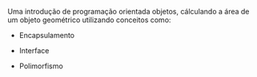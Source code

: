 Uma introdução de programação orientada objetos, cálculando a área de um objeto geométrico utilizando conceitos como:

* Encapsulamento

* Interface

* Polimorfismo


